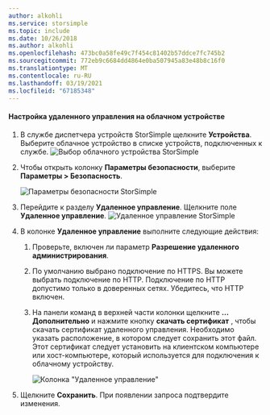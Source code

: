 ```yaml
---
author: alkohli
ms.service: storsimple
ms.topic: include
ms.date: 10/26/2018
ms.author: alkohli
ms.openlocfilehash: 473bc0a58fe49c7f454c81402b57ddce7fc745b2
ms.sourcegitcommit: 772eb9c6684dd4864e0ba507945a83e48b8c16f0
ms.translationtype: MT
ms.contentlocale: ru-RU
ms.lasthandoff: 03/19/2021
ms.locfileid: "67185348"
---
```

#### <a name="to-configure-remote-management-on-cloud-appliance"></a>Настройка удаленного управления на облачном устройстве

1. В службе диспетчера устройств StorSimple щелкните **Устройства**. Выберите облачное устройство в списке устройств, подключенных к службе.
    ![Выбор облачного устройства StorSimple](./media/storsimple-8000-configure-remote-management-http-device/sca-remote-manage1.png)

2. Чтобы открыть колонку **Параметры безопасности**, выберите **Параметры > Безопасность**.

     ![Параметры безопасности StorSimple](./media/storsimple-8000-configure-remote-management-http-device/sca-remote-manage2.png)

3. Перейдите к разделу **Удаленное управление**. Щелкните поле **Удаленное управление**.
     ![Удаленное управление StorSimple](./media/storsimple-8000-configure-remote-management-http-device/sca-remote-manage3.png)

4. В колонке **Удаленное управление** выполните следующие действия:

    1. Проверьте, включен ли параметр **Разрешение удаленного администрирования**.
    2. По умолчанию выбрано подключение по HTTPS. Вы можете выбрать подключение по HTTP. Подключение по HTTP допустимо только в доверенных сетях. Убедитесь, что HTTP включен.
    3. На панели команд в верхней части колонки щелкните **... Дополнительно** и нажмите кнопку **скачать сертификат** , чтобы скачать сертификат удаленного управления. Необходимо указать расположение, в котором следует сохранить этот файл. Этот сертификат следует установить на клиентском компьютере или хост-компьютере, который используется для подключения к облачному устройству.

        ![Колонка "Удаленное управление"](./media/storsimple-8000-configure-remote-management-http-device/sca-remote-manage4.png)
5. Щелкните **Сохранить**. При появлении запроса подтвердите изменения.